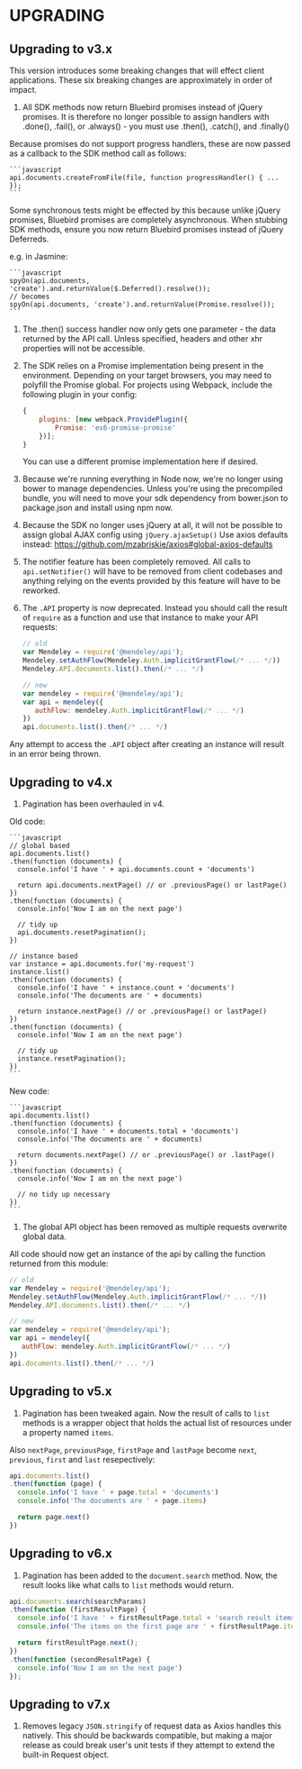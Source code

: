 # UPGRADING

## Upgrading to v3.x

This version introduces some breaking changes that will effect client applications. These six breaking changes are approximately in order of impact.

1.  All SDK methods now return Bluebird promises instead of jQuery promises. It is therefore no longer possible to assign handlers with .done(), .fail(),
or .always() - you must use .then(), .catch(), and .finally()

  Because promises do not support progress handlers, these are now passed as a callback to the SDK method call as follows:

    ```javascript
    api.documents.createFromFile(file, function progressHandler() { ... });
    ```

  Some synchronous tests might be effected by this because unlike jQuery promises, Bluebird promises are completely asynchronous. When stubbing SDK methods, ensure you now return Bluebird promises instead of jQuery Deferreds.

  e.g. in Jasmine:

    ```javascript
    spyOn(api.documents, 'create').and.returnValue($.Deferred().resolve());
    // becomes
    spyOn(api.documents, 'create').and.returnValue(Promise.resolve());
    ```

1. The .then() success handler now only gets one parameter - the data returned by
the API call. Unless specified, headers and other xhr properties will not be accessible.

1. The SDK relies on a Promise implementation being present in the environment.
Depending on your target browsers, you may need to polyfill the Promise global.
For projects using Webpack, include the following plugin in your config:

    ```javascript
    {
        plugins: [new webpack.ProvidePlugin({
            Promise: 'es6-promise-promise'
        })];
    }
    ```

    You can use a different promise implementation here if desired.

1. Because we're running everything in Node now, we're no longer using bower to manage dependencies. Unless you're using the precompiled bundle, you will need to move your sdk dependency from bower.json to package.json and install using npm now.

1. Because the SDK no longer uses jQuery at all, it will not be possible to assign
global AJAX config using `jQuery.ajaxSetup()`
Use axios defaults instead:
https://github.com/mzabriskie/axios#global-axios-defaults

1. The notifier feature has been completely removed. All calls to `api.setNotifier()` will have to be removed from client codebases and anything relying on the events provided by this feature will have to be reworked.

1. The `.API` property is now deprecated.  Instead you should call the result of `require` as a function and use that instance to make your API requests:

    ```javascript
    // old
    var Mendeley = require('@mendeley/api');
    Mendeley.setAuthFlow(Mendeley.Auth.implicitGrantFlow(/* ... */))
    Mendeley.API.documents.list().then(/* ... */)

    // new
    var mendeley = require('@mendeley/api');
    var api = mendeley({
       authFlow: mendeley.Auth.implicitGrantFlow(/* ... */)
    })
    api.documents.list().then(/* ... */)
    ```

  Any attempt to access the `.API` object after creating an instance will result in an error being thrown.

## Upgrading to v4.x

1. Pagination has been overhauled in v4.

  Old code:

    ```javascript
    // global based
    api.documents.list()
    .then(function (documents) {
      console.info('I have ' + api.documents.count + 'documents')

      return api.documents.nextPage() // or .previousPage() or lastPage()
    })
    .then(function (documents) {
      console.info('Now I am on the next page')

      // tidy up
      api.documents.resetPagination();
    })

    // instance based
    var instance = api.documents.for('my-request')
    instance.list()
    .then(function (documents) {
      console.info('I have ' + instance.count + 'documents')
      console.info('The documents are ' + documents)

      return instance.nextPage() // or .previousPage() or lastPage()
    })
    .then(function (documents) {
      console.info('Now I am on the next page')

      // tidy up
      instance.resetPagination();
    })
    ```

  New code:

    ```javascript
    api.documents.list()
    .then(function (documents) {
      console.info('I have ' + documents.total + 'documents')
      console.info('The documents are ' + documents)

      return documents.nextPage() // or .previousPage() or .lastPage()
    })
    .then(function (documents) {
      console.info('Now I am on the next page')

      // no tidy up necessary
    })
    ```

1. The global API object has been removed as multiple requests overwrite global data.

  All code should now get an instance of the api by calling the function returned from this module:

  ```javascript
  // old
  var Mendeley = require('@mendeley/api');
  Mendeley.setAuthFlow(Mendeley.Auth.implicitGrantFlow(/* ... */))
  Mendeley.API.documents.list().then(/* ... */)

  // new
  var mendeley = require('@mendeley/api');
  var api = mendeley({
     authFlow: mendeley.Auth.implicitGrantFlow(/* ... */)
  })
  api.documents.list().then(/* ... */)
  ```

## Upgrading to v5.x

1. Pagination has been tweaked again. Now the result of calls to `list` methods is a wrapper object that holds the actual list of resources under a property named `items`.

  Also `nextPage`, `previousPage`, `firstPage` and `lastPage` become `next`, `previous`, `first` and `last` resepectively:

  ```javascript
  api.documents.list()
  .then(function (page) {
    console.info('I have ' + page.total + 'documents')
    console.info('The documents are ' + page.items)

    return page.next()
  })
  ```


## Upgrading to v6.x

1. Pagination has been added to the `document.search` method. Now, the result looks like what calls to `list` methods would return.

  ```javascript
  api.documents.search(searchParams)
  .then(function (firstResultPage) {
    console.info('I have ' + firstResultPage.total + 'search result items in total');
    console.info('The items on the first page are ' + firstResultPage.items);

    return firstResultPage.next();
  })
  .then(function (secondResultPage) {
    console.info('Now I am on the next page')
  });
  ```

## Upgrading to v7.x

1. Removes legacy `JSON.stringify` of request data as Axios handles this natively. This should be backwards compatible, but making a major release as could break user's unit tests if they attempt to extend the built-in Request object.
